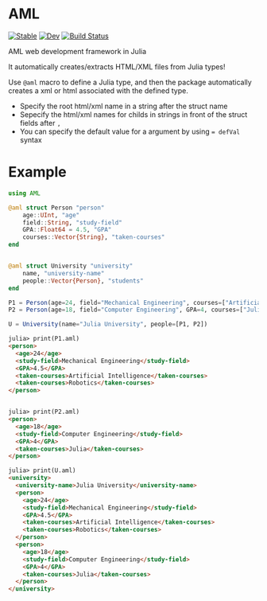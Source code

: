 # AML

[![Stable](https://img.shields.io/badge/docs-stable-blue.svg)](https://aminya.github.io/AML/stable)
[![Dev](https://img.shields.io/badge/docs-dev-blue.svg)](https://aminya.github.io/AML/dev)
[![Build Status](https://travis-ci.com/aminya/AML.svg?branch=master)](https://travis-ci.com/aminya/AML)

AML web development framework in Julia

It automatically creates/extracts HTML/XML files from Julia types!

Use `@aml` macro to define a Julia type, and then the package automatically creates a xml or html associated with the defined type.

* Specify the root html/xml name in a string after the struct name
* Sepecify the html/xml names for childs in strings in front of the struct fields after `,`
* You can specify the default value for a argument by using `= defVal` syntax

# Example
```julia
using AML

@aml struct Person "person"
    age::UInt, "age"
    field::String, "study-field"
    GPA::Float64 = 4.5, "GPA"
    courses::Vector{String}, "taken-courses"
end


@aml struct University "university"
    name, "university-name"
    people::Vector{Person}, "students"
end

P1 = Person(age=24, field="Mechanical Engineering", courses=["Artificial Intelligence", "Robotics"])
P2 = Person(age=18, field="Computer Engineering", GPA=4, courses=["Julia"])

U = University(name="Julia University", people=[P1, P2])
```

```html
julia> print(P1.aml)
<person>
  <age>24</age>
  <study-field>Mechanical Engineering</study-field>
  <GPA>4.5</GPA>
  <taken-courses>Artificial Intelligence</taken-courses>
  <taken-courses>Robotics</taken-courses>
</person>


julia> print(P2.aml)
<person>
  <age>18</age>
  <study-field>Computer Engineering</study-field>
  <GPA>4</GPA>
  <taken-courses>Julia</taken-courses>
</person>

julia> print(U.aml)
<university>
  <university-name>Julia University</university-name>
  <person>
    <age>24</age>
    <study-field>Mechanical Engineering</study-field>
    <GPA>4.5</GPA>
    <taken-courses>Artificial Intelligence</taken-courses>
    <taken-courses>Robotics</taken-courses>
  </person>
  <person>
    <age>18</age>
    <study-field>Computer Engineering</study-field>
    <GPA>4</GPA>
    <taken-courses>Julia</taken-courses>
  </person>
</university>

```
